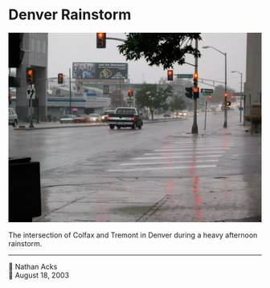 # Denver Rainstorm

![A rainstorm pounds a city street](assets/2003-08-18-denver-rainstorm.webp)

The intersection of Colfax and Tremont in Denver during a heavy afternoon rainstorm.

- - - -

<span aria-hidden="true">👤</span> Nathan Acks  
<span aria-hidden="true">📅</span> August 18, 2003
